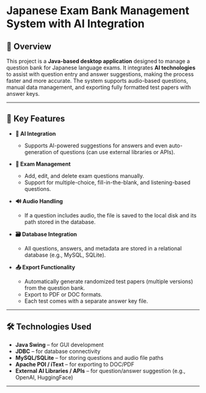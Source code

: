 # Japanese Exam Bank Management System with AI Integration

## 📘 Overview

This project is a **Java-based desktop application** designed to manage a question bank for Japanese language exams. It integrates **AI technologies** to assist with question entry and answer suggestions, making the process faster and more accurate. The system supports audio-based questions, manual data management, and exporting fully formatted test papers with answer keys.

---

## 🚀 Key Features

- **🧠 AI Integration**
  - Supports AI-powered suggestions for answers and even auto-generation of questions (can use external libraries or APIs).
  
- **📝 Exam Management**
  - Add, edit, and delete exam questions manually.
  - Support for multiple-choice, fill-in-the-blank, and listening-based questions.
  
- **🔊 Audio Handling**
  - If a question includes audio, the file is saved to the local disk and its path stored in the database.
  
- **🗃️ Database Integration**
  - All questions, answers, and metadata are stored in a relational database (e.g., MySQL, SQLite).
  
- **📤 Export Functionality**
  - Automatically generate randomized test papers (multiple versions) from the question bank.
  - Export to PDF or DOC formats.
  - Each test comes with a separate answer key file.

---

## 🛠️ Technologies Used

- **Java Swing** – for GUI development  
- **JDBC** – for database connectivity  
- **MySQL/SQLite** – for storing questions and audio file paths  
- **Apache POI / iText** – for exporting to DOC/PDF  
- **External AI Libraries / APIs** – for question/answer suggestion (e.g., OpenAI, HuggingFace)

---



